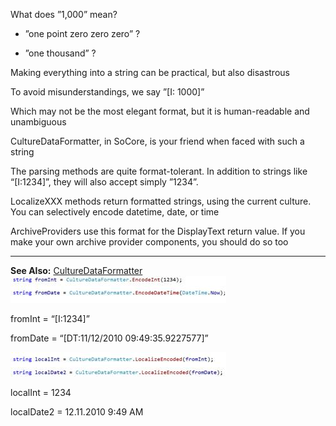 <properties date="2016-05-10"
SortOrder="47"
/>

What does ”1,000” mean?

* ”one point zero zero zero” ?

* ”one thousand” ?

Making everything into a string can be practical, but also disastrous

To avoid misunderstandings, we say  ”\[I: 1000\]”

Which may not be the most elegant format, but it is human-readable and unambiguous

CultureDataFormatter, in SoCore, is your friend when faced with such a string

The parsing methods are quite format-tolerant.  In addition to strings like “\[I:1234\]”, they will also accept simply ”1234”.

 

LocalizeXXX methods return formatted strings, using the current culture.  You can selectively encode datetime, date, or time

ArchiveProviders use this format for the DisplayText return value. If you make your own archive provider components, you should do so too

 

------------------------------------------------------------------------

**See Also:** [CultureDataFormatter](../NetServer%20Enhancements%20in%207/CultureDataFormatter.htm)
<img src="EW%202010%20NetServer%20Enhancements_files/image014.jpg" width="345" height="43" />

fromInt = “\[I:1234\]”

fromDate = “\[DT:11/12/2010 09:49:35.9227577\]”

 

<img src="EW%202010%20NetServer%20Enhancements_files/image015.jpg" id="Picture 14" width="345" height="39" />

localInt = 1234

localDate2 = 12.11.2010 9:49 AM
